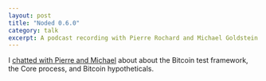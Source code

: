 ```yaml
---
layout: post
title: "Noded 0.6.0"
category: talk
excerpt: A podcast recording with Pierre Rochard and Michael Goldstein.
---
```


I [chatted with Pierre and Michael](https://noded.org/podcast/noded-060-with-john-newbery/)
about about the Bitcoin test framework, the Core process, and Bitcoin hypotheticals.
